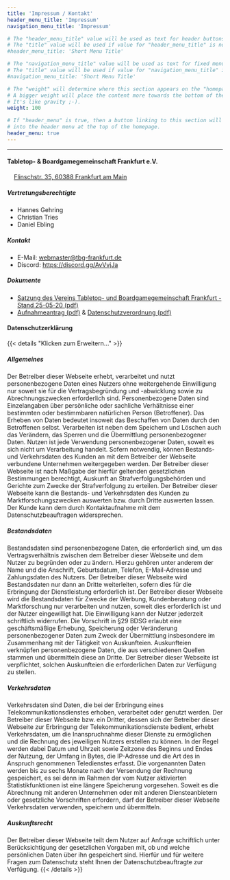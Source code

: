 ```yaml
---
title: 'Impressum / Kontakt'
header_menu_title: 'Impressum'
navigation_menu_title: 'Impressum'

# The "header_menu_title" value will be used as text for header buttons.
# The "title" value will be used if value for "header_menu_title" is not provided.
#header_menu_title: 'Short Menu Title'

# The "navigation_menu_title" value will be used as text for fixed menu items.
# The "title" value will be used if value for "navigation_menu_title" is not provided.
#navigation_menu_title: 'Short Menu Title'

# The "weight" will determine where this section appears on the "homepage".
# A bigger weight will place the content more towards the bottom of the page.
# It's like gravity ;-).
weight: 100

# If "header_menu" is true, then a button linking to this section will be placed
# into the header menu at the top of the homepage.
header_menu: true
---
```

----

#### Tabletop- & Boardgamegemeinschaft Frankfurt e.V.

&nbsp;&nbsp;&nbsp;&nbsp;[Flinschstr. 35, 60388 Frankfurt am Main](https://goo.gl/maps/qt2J8dzGh4THh6fp7)

##### Vertretungsberechtigte

- Hannes Gehring
- Christian Tries
- Daniel Ebling

##### Kontakt

- E-Mail: webmaster@tbg-frankfurt.de
- Discord: https://discord.gg/AvVvjJa

##### Dokumente

- [Satzung des Vereins Tabletop- und Boardgamegemeinschaft Frankfurt - Stand 25-05-20 (pdf)](documents/Satzung_des_Vereins_TBG.pdf)
- [Aufnahmeantrag (pdf)](documents/Aufnahmeantrag.pdf) & [Datenschutzverordnung (pdf)](documents/DSGVO.pdf)

#### Datenschutzerklärung

{{< details "Klicken zum Erweitern..." >}}

##### Allgemeines

Der Betreiber dieser Webseite erhebt, verarbeitet und nutzt personenbezogene Daten eines Nutzers ohne weitergehende Einwilligung nur soweit sie für die Vertragsbegründung und -abwicklung sowie zu Abrechnungszwecken erforderlich sind.
Personenbezogene Daten sind Einzelangaben über persönliche oder sachliche Verhältnisse einer bestimmten oder bestimmbaren natürlichen Person (Betroffener).
Das Erheben von Daten bedeutet insoweit das Beschaffen von Daten durch den Betroffenen selbst. Verarbeiten ist neben dem Speichern und Löschen auch das Verändern, das Sperren und die Übermittlung personenbezogener Daten. Nutzen ist jede Verwendung personenbezogener Daten, soweit es sich nicht um Verarbeitung handelt. Sofern notwendig, können Bestands- und Verkehrsdaten des Kunden an mit dem Betreiber der Webseite verbundene Unternehmen weitergegeben werden. Der Betreiber dieser Webseite ist nach Maßgabe der hierfür geltenden gesetzlichen Bestimmungen berechtigt, Auskunft an Strafverfolgungsbehörden und Gerichte zum Zwecke der Strafverfolgung zu erteilen. Der Betreiber dieser Webseite kann die Bestands- und Verkehrsdaten des Kunden zu Marktforschungszwecken auswerten bzw. durch Dritte auswerten lassen. Der Kunde kann dem durch Kontaktaufnahme mit dem Datenschutzbeauftragen widersprechen.

##### Bestandsdaten

Bestandsdaten sind personenbezogene Daten, die erforderlich sind, um das Vertragsverhältnis zwischen dem Betreiber dieser Webseite und dem Nutzer zu begründen oder zu ändern. Hierzu gehören unter anderem der Name und die Anschrift, Geburtsdatum, Telefon, E-Mail-Adresse und Zahlungsdaten des Nutzers.
Der Betreiber dieser Webseite wird Bestandsdaten nur dann an Dritte weiterleiten, sofern dies für die Erbringung der Dienstleistung erforderlich ist.
Der Betreiber dieser Webseite wird die Bestandsdaten für Zwecke der Werbung, Kundenberatung oder Marktforschung nur verarbeiten und nutzen, soweit dies erforderlich ist und der Nutzer eingewilligt hat. Die Einwilligung kann der Nutzer jederzeit schriftlich widerrufen.
Die Vorschrift in §29 BDSG erlaubt eine geschäftsmäßige Erhebung, Speicherung oder Veränderung personenbezogener Daten zum Zweck der Übermittlung insbesondere im Zusammenhang mit der Tätigkeit von Auskunfteien. Auskunfteien verknüpfen personenbezogene Daten, die aus verschiedenen Quellen stammen und übermitteln diese an Dritte. Der Betreiber dieser Webseite ist verpflichtet, solchen Auskunfteien die erforderlichen Daten zur Verfügung zu stellen.

##### Verkehrsdaten

Verkehrsdaten sind Daten, die bei der Erbringung eines Telekommunikationsdienstes erhoben, verarbeitet oder genutzt werden. Der Betreiber dieser Webseite bzw. ein Dritter, dessen sich der Betreiber dieser Webseite zur Erbringung der Telekommunikationsdienste bedient, erhebt Verkehrsdaten, um die Inanspruchnahme dieser Dienste zu ermöglichen und die Rechnung des jeweiligen Nutzers erstellen zu können. In der Regel werden dabei Datum und Uhrzeit sowie Zeitzone des Beginns und Endes der Nutzung, der Umfang in Bytes, die IP-Adresse und die Art des in Anspruch genommenen Teledienstes erfasst. Die vorgenannten Daten werden bis zu sechs Monate nach der Versendung der Rechnung gespeichert, es sei denn im Rahmen der vom Nutzer aktivierten Statistikfunktionen ist eine längere Speicherung vorgesehen. Soweit es die Abrechnung mit anderen Unternehmen oder mit anderen Diensteanbietern oder gesetzliche Vorschriften erfordern, darf der Betreiber dieser Webseite Verkehrsdaten verwenden, speichern und übermitteln.

##### Auskunftsrecht

Der Betreiber dieser Webseite teilt dem Nutzer auf Anfrage schriftlich unter Berücksichtigung der gesetzlichen Vorgaben mit, ob und welche persönlichen Daten über ihn gespeichert sind. Hierfür und für weitere Fragen zum Datenschutz steht Ihnen der Datenschutzbeauftragte zur Verfügung.
{{< /details >}}
